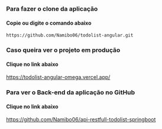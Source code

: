 ### Para fazer o clone da aplicação
#### Copie ou digite o comando abaixo
```https://github.com/Namibo06/todolist-angular.git```


### Caso queira ver o projeto em produção
#### Clique no link abaixo
https://todolist-angular-omega.vercel.app/


### Para ver o Back-end da aplicação no GitHub
#### Clique no link abaixo
https://github.com/Namibo06/api-restfull-todolist-springboot
